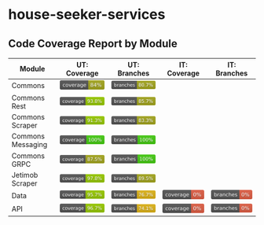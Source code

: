 # house-seeker-services

## Code Coverage Report by Module

| Module            | UT: Coverage                                                      | UT: Branches                                                      | IT: Coverage                                            | IT: Branches                                            |
|-------------------|-------------------------------------------------------------------|-------------------------------------------------------------------|---------------------------------------------------------|---------------------------------------------------------|
| Commons           | ![Coverage](.github/badges/commons-coverage-jacoco.svg)           | ![Branches](.github/badges/commons-branches-jacoco.svg)           |                                                         |                                                         |
| Commons Rest      | ![Coverage](.github/badges/commons-rest-coverage-jacoco.svg)      | ![Branches](.github/badges/commons-rest-branches-jacoco.svg)      |                                                         |                                                         |
| Commons Scraper   | ![Coverage](.github/badges/commons-scraper-coverage-jacoco.svg)   | ![Branches](.github/badges/commons-scraper-branches-jacoco.svg)   |                                                         |                                                         |
| Commons Messaging | ![Coverage](.github/badges/commons-messaging-coverage-jacoco.svg) | ![Branches](.github/badges/commons-messaging-branches-jacoco.svg) |                                                         |                                                         |
| Commons GRPC      | ![Coverage](.github/badges/commons-grpc-coverage-jacoco.svg)      | ![Branches](.github/badges/commons-grpc-branches-jacoco.svg)      |                                                         |                                                         |
| Jetimob Scraper   | ![Coverage](.github/badges/jetimob-scraper-coverage-jacoco.svg)   | ![Branches](.github/badges/jetimob-scraper-branches-jacoco.svg)   |                                                         |                                                         |
| Data              | ![Coverage](.github/badges/data-coverage-jacoco.svg)              | ![Branches](.github/badges/data-branches-jacoco.svg)              | ![Coverage](.github/badges/qa-data-coverage-jacoco.svg) | ![Branches](.github/badges/qa-data-branches-jacoco.svg) |
| API               | ![Coverage](.github/badges/api-coverage-jacoco.svg)               | ![Branches](.github/badges/api-branches-jacoco.svg)               | ![Coverage](.github/badges/qa-api-coverage-jacoco.svg)  | ![Branches](.github/badges/qa-api-branches-jacoco.svg)  |
